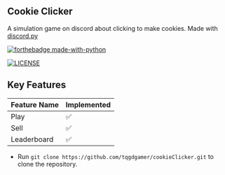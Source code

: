 ## Cookie Clicker
A simulation game on discord about clicking to make cookies. Made with [discord.py](https://github.com/Rapptz/discord.py)

[![forthebadge made-with-python](http://ForTheBadge.com/images/badges/made-with-python.svg)](https://www.python.org/) 

[![LICENSE](https://img.shields.io/badge/license-MIT-lightgrey.svg)](https://github.com/tqgdgamer/cookieClicker/blob/main/LICENSE.md)

## Key Features

| Feature Name                | Implemented  |
|------------------------  |--------------|
| Play | ✅ |
| Sell | ✅ |
| Leaderboard | ✅ |


* Run `git clone https://github.com/tqgdgamer/cookieClicker.git` to clone the repository.